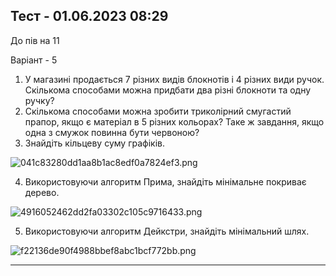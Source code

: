 ## Тест - 01.06.2023 08:29

До пів на 11

Варіант - 5

1. У магазині продається 7 різних видів блокнотів і 4 різних види ручок. Скількома способами можна придбати два різні блокноти та одну ручку?
2. Скількома способами можна зробити триколірний смугастий прапор, якщо є матеріал в 5 різних кольорах? Таке ж завдання, якщо одна з смужок повинна бути червоною?
3. Знайдіть кільцеву суму графіків.

![041c83280dd1aa8b1ac8edf0a7824ef3.png](:/be64571b9af144a384b4a5e27eb4d760)

4. Використовуючи алгоритм Прима, знайдіть мінімальне покриває дерево.

![4916052462dd2fa03302c105c9716433.png](:/7f34096569c64ec1a7d787bef2b3ef07)

5. Використовуючи алгоритм Дейкстри, знайдіть мінімальний шлях.

![f22136de90f4988bbef8abc1bcf772bb.png](:/320abbc02dff4f6c86e20fe6b07199fc)

---
